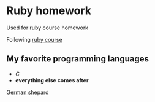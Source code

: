 # Ruby homework
Used for ruby course homework

Following [ruby course](https://github.com/monorkin/learn.rb)

## My favorite programming languages
* *C*
* **everything else comes after**

[German shepard](https://previews.123rf.com/images/isselee/isselee1406/isselee140600100/28887721-german-shepherd-dog-puppy-3-months-old-.jpg)


